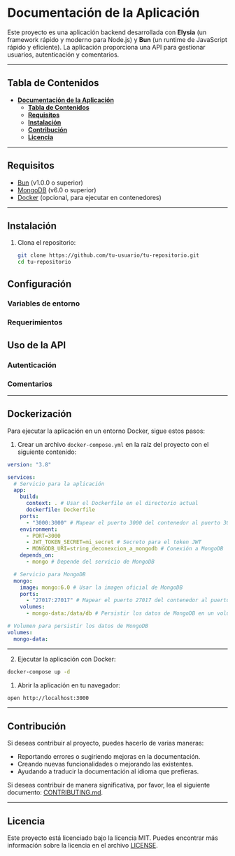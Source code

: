 # **Documentación de la Aplicación**

Este proyecto es una aplicación backend desarrollada con **Elysia** (un framework rápido y moderno para Node.js) y **Bun** (un runtime de JavaScript rápido y eficiente). La aplicación proporciona una API para gestionar usuarios, autenticación y comentarios.

---

## **Tabla de Contenidos**

- [**Documentación de la Aplicación**](#documentación-de-la-aplicación)
  - [**Tabla de Contenidos**](#tabla-de-contenidos)
  - [**Requisitos**](#requisitos)
  - [**Instalación**](#instalación)
  - [**Contribución**](#contribución)
  - [**Licencia**](#licencia)

---

## **Requisitos**

- [Bun](https://bun.sh/) (v1.0.0 o superior)
- [MongoDB](https://www.mongodb.com/) (v6.0 o superior)
- [Docker](https://www.docker.com/) (opcional, para ejecutar en contenedores)

---

## **Instalación**

1. Clona el repositorio:

   ```bash
   git clone https://github.com/tu-usuario/tu-repositorio.git
   cd tu-repositorio


## **Configuración**

### **Variables de entorno**

### **Requerimientos**

## **Uso de la API**

### **Autenticación**

### **Comentarios**

---

## **Dockerización**

Para ejecutar la aplicación en un entorno Docker, sigue estos pasos:

1. Crear un archivo `docker-compose.yml` en la raíz del proyecto con el siguiente contenido:

```yaml
version: "3.8"

services:
  # Servicio para la aplicación
  app:
    build:
      context: . # Usar el Dockerfile en el directorio actual
      dockerfile: Dockerfile
    ports:
      - "3000:3000" # Mapear el puerto 3000 del contenedor al puerto 3000 del host
    environment:
      - PORT=3000
      - JWT_TOKEN_SECRET=mi_secret # Secreto para el token JWT
      - MONGODB_URI=string_deconexcion_a_mongodb # Conexión a MongoDB
    depends_on:
      - mongo # Depende del servicio de MongoDB

  # Servicio para MongoDB
  mongo:
    image: mongo:6.0 # Usar la imagen oficial de MongoDB
    ports:
      - "27017:27017" # Mapear el puerto 27017 del contenedor al puerto 27017 del host
    volumes:
      - mongo-data:/data/db # Persistir los datos de MongoDB en un volumen

# Volumen para persistir los datos de MongoDB
volumes:
  mongo-data:
```

---

2. Ejecutar la aplicación con Docker:

```bash
docker-compose up -d
```

1. Abrir la aplicación en tu navegador:

```bash
open http://localhost:3000
```

---

## **Contribución**

Si deseas contribuir al proyecto, puedes hacerlo de varias maneras:

- Reportando errores o sugiriendo mejoras en la documentación.
- Creando nuevas funcionalidades o mejorando las existentes.
- Ayudando a traducir la documentación al idioma que prefieras.

Si deseas contribuir de manera significativa, por favor, lea el siguiente documento: [CONTRIBUTING.md](https://github.com/tu-usuario/tu-repositorio/blob/main/CONTRIBUTING.md).

---

## **Licencia**

Este proyecto está licenciado bajo la licencia MIT. Puedes encontrar más información sobre la licencia en el archivo [LICENSE](https://github.com/tu-usuario/tu-repositorio/blob/main/LICENSE).
